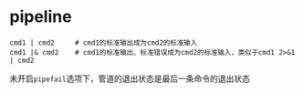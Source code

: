 # pipeline

```shell
cmd1 | cmd2     # cmd1的标准输出成为cmd2的标准输入
cmd1 |& cmd2    # cmd1的标准输出、标准错误成为cmd2的标准输入，类似于cmd1 2>&1 | cmd2
```

未开启`pipefail`选项下，管道的退出状态是最后一条命令的退出状态

